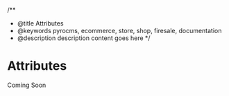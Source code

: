 /**
 * @title Attributes
 * @keywords pyrocms, ecommerce, store, shop, firesale, documentation
 * @description description content goes here
 */
# Attributes

Coming Soon